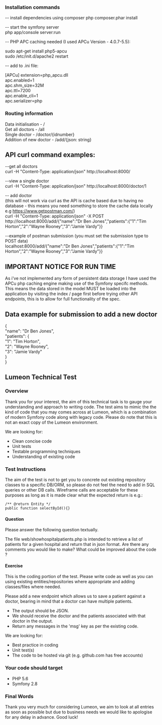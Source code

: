 ### Installation commands  
-- install dependencies using composer
php composer.phar install

-- start the symfony server  
php app/console server:run  
  
  
-- PHP APC caching needed (I used APCu Version - 4.0.7-5.5):  
  
sudo apt-get install php5-apcu  
sudo /etc/init.d/apache2 restart   
  
-- add to .ini file:  
  
[APCu] 
extension=php_apcu.dll  
apc.enabled=1  
apc.shm_size=32M  
apc.ttl=7200  
apc.enable_cli=1  
apc.serializer=php   
  
### Routing information  
Data initialisation - /   
Get all doctors - /all  
Single doctor - /doctor/{idnumber}  
Addition of new doctor - /add/{json: string}  
  
  
## API curl command examples:  
  
--get all doctors  
curl -H "Content-Type: application/json" http://localhost:8000/  
  
--view a single doctor  
curl -H "Content-Type: application/json" http://localhost:8000/doctor/1  
  
-- add doctor    
(this will not work via curl as the API is cache based due to having no database - this means you need something to store the cache data locally e.g https://www.getpostman.com/)   
curl -H "Content-Type: application/json" -X POST http://localhost:8000/add/{"name":"Dr Ben Jones","patients":{"1":"Tim Horton","2":"Wayne Rooney","3":"Jamie Vardy"}}  
  
--example of postman submission (you must set the submission type to POST data)  
localhost:8000/add/{"name":"Dr Ben Jones","patients":{"1":"Tim Horton","2":"Wayne Rooney","3":"Jamie Vardy"}}  
  
  
## IMPORTANT NOTICE FOR RUN TIME ##  
As i've not implemented any form of persistent data storage I have used the APCu php caching engine making use of the Symfony specifc methods. This means the data stored in the model MUST be loaded into the application by
visiting the index / page first before trying other API endpoints, this is to allow for full functionality of the spec.  
  
## Data example for submission to add a new doctor  
{  
	"name": "Dr Ben Jones",  
	"patients": {  
		"1": "Tim Horton",   
		"2": "Wayne Rooney",  
		"3": "Jamie Vardy"  
	}  
}  
 
  

 
## Lumeon Technical Test


### Overview

Thank you for your interest, the aim of this technical task is to gauge your understanding and approach to writing code. The test aims to mimic the the kind of code that you may comes across at Lumeon, which is a combination of modern Symfony code along with legacy code. Please do note that this is not an exact copy of the Lumeon environment.

We are looking for:

- Clean concise code
- Unit tests
- Testable programming techniques
- Understanding of existing code

### Test Instructions

The aim of the test is not to get you to concrete out existing repository classes to a specific DB/ORM, so please do not feel the need to add in SQL queries or other DB calls. Wireframe calls are acceptable for these purposes as long as it is made clear what the expected return is e.g.:
```
/** @return Entity */
public function selectById(){}
```

#### Question
Please answer the following question textually.

The file web/showhospitalpatients.php is intended to retrieve a list of patients for a given hospital and return that in json format. Are there any comments you would like to make? What could be improved about the code ?

#### Exercise

This is the coding portion of the test. Please write code as well as you can using existing entities/repositories where appropriate and adding classes/files where needed.

Please add a new endpoint which allows us to save a patient against a doctor, bearing in mind that a doctor can have multiple patients.
- The output should be JSON.
- We should receive the doctor and the patients associated with that doctor in the output.
- Return any messages in the 'msg' key as per the existing code. 

We are looking for:

- Best practice in coding
- Unit test(s)
- The code to be hosted via git (e.g. github.com has free accounts)

### Your code should target

- PHP 5.6
- Symfony 2.8

### Final Words
Thank you very much for considering Lumeon, we aim to look at all entries as soon as possible but due to business needs we would like to apologise for any delay in advance. Good luck!